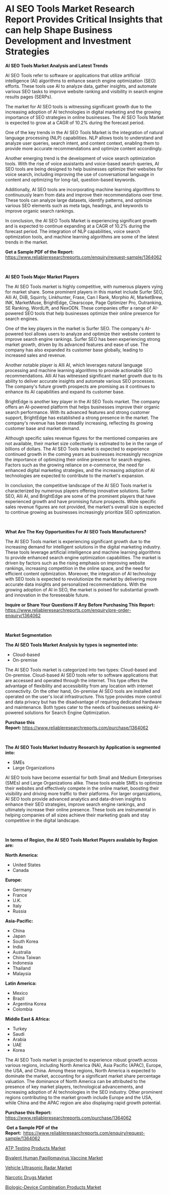 <p><h1>AI SEO Tools Market Research Report Provides Critical Insights that can help Shape Business Development and Investment Strategies</h1></p><p><strong>AI SEO Tools Market Analysis and Latest Trends</strong></p>
<p><p>AI SEO Tools refer to software or applications that utilize artificial intelligence (AI) algorithms to enhance search engine optimization (SEO) efforts. These tools use AI to analyze data, gather insights, and automate various SEO tasks to improve website ranking and visibility in search engine results pages (SERPs).</p><p>The market for AI SEO tools is witnessing significant growth due to the increasing adoption of AI technologies in digital marketing and the growing importance of SEO strategies in online businesses. The AI SEO Tools Market is expected to grow at a CAGR of 10.2% during the forecast period.</p><p>One of the key trends in the AI SEO Tools Market is the integration of natural language processing (NLP) capabilities. NLP allows tools to understand and analyze user queries, search intent, and content context, enabling them to provide more accurate recommendations and optimize content accordingly.</p><p>Another emerging trend is the development of voice search optimization tools. With the rise of voice assistants and voice-based search queries, AI SEO tools are being designed to help businesses optimize their websites for voice search, including improving the use of conversational language in content and optimizing for long-tail, question-based keywords.</p><p>Additionally, AI SEO tools are incorporating machine learning algorithms to continuously learn from data and improve their recommendations over time. These tools can analyze large datasets, identify patterns, and optimize various SEO elements such as meta tags, headings, and keywords to improve organic search rankings.</p><p>In conclusion, the AI SEO Tools Market is experiencing significant growth and is expected to continue expanding at a CAGR of 10.2% during the forecast period. The integration of NLP capabilities, voice search optimization tools, and machine learning algorithms are some of the latest trends in the market.</p></p>
<p><strong>Get a Sample PDF of the Report:&nbsp;</strong> <a href="https://www.reliableresearchreports.com/enquiry/request-sample/1364062">https://www.reliableresearchreports.com/enquiry/request-sample/1364062</a></p>
<p>&nbsp;</p>
<p><strong>AI SEO Tools Major Market Players</strong></p>
<p><p>The AI SEO Tools market is highly competitive, with numerous players vying for market share. Some prominent players in this market include Surfer SEO, Alli AI, DiiB, Squirrly, Linkhunter, Frase, Can I Rank, Morphio AI, MarketBrew, INK, MarketMuse, BrightEdge, Clearscope, Page Optimizer Pro, Outranking, SE Ranking, WordLift, and NexODN. These companies offer a range of AI-powered SEO tools that help businesses optimize their online presence for search engines.</p><p>One of the key players in the market is Surfer SEO. The company's AI-powered tool allows users to analyze and optimize their website content to improve search engine rankings. Surfer SEO has been experiencing strong market growth, driven by its advanced features and ease of use. The company has also expanded its customer base globally, leading to increased sales and revenue.</p><p>Another notable player is Alli AI, which leverages natural language processing and machine learning algorithms to provide actionable SEO recommendations. Alli AI has witnessed significant market growth due to its ability to deliver accurate insights and automate various SEO processes. The company's future growth prospects are promising as it continues to enhance its AI capabilities and expand its customer base.</p><p>BrightEdge is another key player in the AI SEO Tools market. The company offers an AI-powered platform that helps businesses improve their organic search performance. With its advanced features and strong customer support, BrightEdge has established a strong presence in the market. The company's revenue has been steadily increasing, reflecting its growing customer base and market demand.</p><p>Although specific sales revenue figures for the mentioned companies are not available, their market size collectively is estimated to be in the range of billions of dollars. The AI SEO Tools market is expected to experience continued growth in the coming years as businesses increasingly recognize the importance of optimizing their online presence for search engines. Factors such as the growing reliance on e-commerce, the need for enhanced digital marketing strategies, and the increasing adoption of AI technologies are expected to contribute to the market's expansion.</p><p>In conclusion, the competitive landscape of the AI SEO Tools market is characterized by numerous players offering innovative solutions. Surfer SEO, Alli AI, and BrightEdge are some of the prominent players that have experienced growth and have promising future prospects. While specific sales revenue figures are not provided, the market's overall size is expected to continue growing as businesses increasingly prioritize SEO optimization.</p></p>
<p>&nbsp;</p>
<p><strong>What Are The Key Opportunities For AI SEO Tools Manufacturers?</strong></p>
<p><p>The AI SEO Tools market is experiencing significant growth due to the increasing demand for intelligent solutions in the digital marketing industry. These tools leverage artificial intelligence and machine learning algorithms to provide enhanced search engine optimization capabilities. The market is driven by factors such as the rising emphasis on improving website rankings, increasing competition in the online space, and the need for efficient content optimization. Moreover, the integration of AI technology with SEO tools is expected to revolutionize the market by delivering more accurate data insights and personalized recommendations. With the growing adoption of AI in SEO, the market is poised for substantial growth and innovation in the foreseeable future.</p></p>
<p><strong>Inquire or Share Your Questions If Any Before Purchasing This Report:</strong> <a href="https://www.reliableresearchreports.com/enquiry/pre-order-enquiry/1364062">https://www.reliableresearchreports.com/enquiry/pre-order-enquiry/1364062</a></p>
<p>&nbsp;</p>
<p><strong>Market Segmentation</strong></p>
<p><strong>The AI SEO Tools Market Analysis by types is segmented into:</strong></p>
<p><ul><li>Cloud-based</li><li>On-premise</li></ul></p>
<p><p>The AI SEO Tools market is categorized into two types: Cloud-based and On-premise. Cloud-based AI SEO tools refer to software applications that are accessed and operated through the internet. This type offers the advantage of flexibility and accessibility from any location with internet connectivity. On the other hand, On-premise AI SEO tools are installed and operated on the user's local infrastructure. This type provides more control and data privacy but has the disadvantage of requiring dedicated hardware and maintenance. Both types cater to the needs of businesses seeking AI-powered solutions for Search Engine Optimization.</p></p>
<p><strong>Purchase this Report:&nbsp;</strong><a href="https://www.reliableresearchreports.com/purchase/1364062">https://www.reliableresearchreports.com/purchase/1364062</a></p>
<p>&nbsp;</p>
<p><strong>The AI SEO Tools Market Industry Research by Application is segmented into:</strong></p>
<p><ul><li>SMEs</li><li>Large Organizations</li></ul></p>
<p><p>AI SEO tools have become essential for both Small and Medium Enterprises (SMEs) and Large Organizations alike. These tools enable SMEs to optimize their websites and effectively compete in the online market, boosting their visibility and driving more traffic to their platforms. For larger organizations, AI SEO tools provide advanced analytics and data-driven insights to enhance their SEO strategies, improve search engine rankings, and ultimately increase their online presence. These tools are instrumental in helping companies of all sizes achieve their marketing goals and stay competitive in the digital landscape.</p></p>
<p>&nbsp;</p>
<p><strong>In terms of Region, the AI SEO Tools Market Players available by Region are:</strong></p>
<p>
    <p> <strong> North America: </strong>
        <ul>
            <li>United States</li>
            <li>Canada</li>
        </ul>
        </p> 
    <p> <strong> Europe: </strong>
        <ul>
            <li>Germany</li>
            <li>France</li>
            <li>U.K.</li>
            <li>Italy</li>
            <li>Russia</li>
        </ul>
        </p> 
    <p> <strong> Asia-Pacific: </strong>
        <ul>
            <li>China</li>
            <li>Japan</li>
            <li>South Korea</li>
            <li>India</li>
            <li>Australia</li>
            <li>China Taiwan</li>
            <li>Indonesia</li>
            <li>Thailand</li>
            <li>Malaysia</li>
        </ul>
        </p> 
    <p> <strong> Latin America: </strong>
        <ul>
            <li>Mexico</li>
            <li>Brazil</li>
            <li>Argentina Korea</li>
            <li>Colombia</li>
        </ul>
        </p> 
    <p> <strong> Middle East & Africa: </strong>
        <ul>
            <li>Turkey</li>
            <li>Saudi</li>
            <li>Arabia</li>
            <li>UAE</li>
            <li>Korea</li>
        </ul>
    </p>
    </p>
<p><p>The AI SEO Tools market is projected to experience robust growth across various regions, including North America (NA), Asia Pacific (APAC), Europe, the USA, and China. Among these regions, North America is expected to dominate the market, accounting for a significant market share percentage valuation. The dominance of North America can be attributed to the presence of key market players, technological advancements, and increasing adoption of AI technologies in the SEO industry. Other prominent regions contributing to the market growth include Europe and the USA, while China and the APAC region are also displaying rapid growth potential.</p></p>
<p><strong>Purchase this Report: </strong><a href="https://www.reliableresearchreports.com/purchase/1364062">https://www.reliableresearchreports.com/purchase/1364062</a></p>
<p>&nbsp;<strong>Get a Sample PDF of the Report:&nbsp;&nbsp;</strong><a href="https://www.reliableresearchreports.com/enquiry/request-sample/1364062">https://www.reliableresearchreports.com/enquiry/request-sample/1364062</a></p>
<p><strong></strong></p>
<p><p><a href="https://medium.com/@magaliortiz1955/atp-testing-products-market-size-cagr-trends-2024-2030-5d3db322f3f2">ATP Testing Products Market</a></p><p><a href="https://github.com/arionmp/Market-Research-Report-List-1/blob/main/bivalent-human-papillomavirus-vaccine-market.md">Bivalent Human Papillomavirus Vaccine Market</a></p><p><a href="https://medium.com/p/0d0c2aa47f16/edit">Vehicle Ultrasonic Radar Market</a></p><p><a href="https://github.com/nicoletavirag/Market-Research-Report-List-1/blob/main/narcotic-drugs-market.md">Narcotic Drugs Market</a></p><p><a href="https://medium.com/@magaliortiz1955/decoding-biologic-device-combination-products-market-metrics-market-share-trends-and-growth-233ef8a1e472">Biologic-Device Combination Products Market</a></p></p>